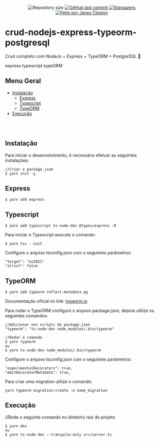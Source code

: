 <p align="center">
  <img alt="Repository size" src="https://img.shields.io/github/repo-size/jcleston/modulo1">  
  <a href="https://github.com/jcleston/modulo1/commits/master">
    <img alt="GitHub last commit" src="https://img.shields.io/github/last-commit/jcleston/modulo1">
  </a>
   <a href="https://github.com/jcleston/modulo1/stargazers">
    <img alt="Stargazers" src="https://img.shields.io/github/stars/jcleston/modulo1?style=social">
  </a>
  <a href="https://www.linkedin.com/in/janescleston/">
    <img alt="Feito por Janes Cleston" src="https://img.shields.io/badge/feito%20por-Janes%20Cleston-%237519C1">
  </a>
</p>

# crud-nodejs-express-typeorm-postgresql
Crud completo com NodeJs + Express + TypeORM + PostgreSQL 🚀


express
typescript
typeORM

## Menu Geral
<!--ts-->
* [Instalação](#instalação)
    * [Express](#express)
    * [Typescript](#typescript)
    * [TypeORM](#typeorm)
* [Execução](#execução)
    
<!--te-->
<br /><br />

## Instalação
Para iniciar o desenvolvimento, é necessário efetuar as seguintes instalações:

```shell
//Criar o package.jsom
$ yarn init -y
```

## Express
```shell
$ yarn add express
```
## Typescript
```shell
$ yarn add typescript ts-node-dev @types/express -D
```
Para iniciar o Typescript execute o comando:
```shell
$ yarn tsc --init
```

Configure o arquivo tsconfig.json com o seguintes parâmetros:
```shell
"target": "es2021"
"strict": false
```

## TypeORM
```shell
$ yarn add typeorm reflect-metadata pg
```
Documentação oficial no link: <a href="https://typeorm.io/">typeorm.io</a>

Para rodar o TypeORM configure o arquivo package.json, depois utilize os seguintes comandos:
```shell
//Adicionar nos scripts do package.json
"typeorm": "ts-node-dev node_modules/.bin/typeorm"

//Rodar o comando
$ yarn typeorm
ou
$ yarn ts-node-dev node_modules/.bin/typeorm
```

Configure o arquivo tsconfig.json com o seguintes parâmetros:
```shell
"experimentalDecorators": true,
"emitDecoratorMetadata": true,
```

Para criar uma migration utilize o comando:
```shell
yarn typeorm migration:create -o nome_migration
```

## Execução
//Rode o seguinte comando no diretório raiz do projeto
```shell
$ yarn dev
ou 
$ yarn ts-node-dev --transpile-only src/server.ts
```